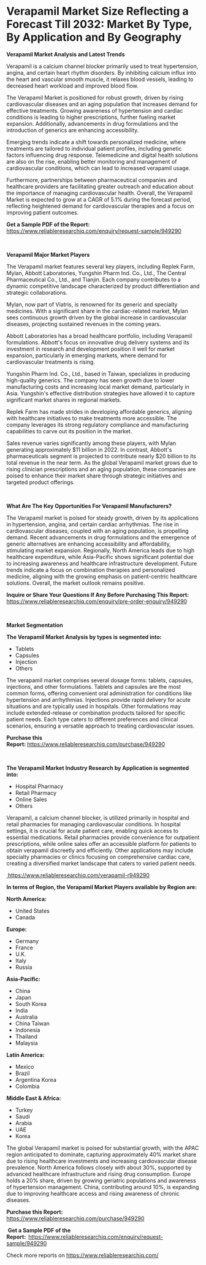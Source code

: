 <p><h1>Verapamil Market Size Reflecting a Forecast Till 2032: Market By Type, By Application and By Geography</h1></p><p><strong>Verapamil Market Analysis and Latest Trends</strong></p>
<p><p>Verapamil is a calcium channel blocker primarily used to treat hypertension, angina, and certain heart rhythm disorders. By inhibiting calcium influx into the heart and vascular smooth muscle, it relaxes blood vessels, leading to decreased heart workload and improved blood flow.</p><p>The Verapamil Market is positioned for robust growth, driven by rising cardiovascular diseases and an aging population that increases demand for effective treatments. Growing awareness of hypertension and cardiac conditions is leading to higher prescriptions, further fueling market expansion. Additionally, advancements in drug formulations and the introduction of generics are enhancing accessibility.</p><p>Emerging trends indicate a shift towards personalized medicine, where treatments are tailored to individual patient profiles, including genetic factors influencing drug response. Telemedicine and digital health solutions are also on the rise, enabling better monitoring and management of cardiovascular conditions, which can lead to increased verapamil usage.</p><p>Furthermore, partnerships between pharmaceutical companies and healthcare providers are facilitating greater outreach and education about the importance of managing cardiovascular health. Overall, the Verapamil Market is expected to grow at a CAGR of 5.1% during the forecast period, reflecting heightened demand for cardiovascular therapies and a focus on improving patient outcomes.</p></p>
<p><strong>Get a Sample PDF of the Report:&nbsp;</strong> <a href="https://www.reliableresearchiq.com/enquiry/request-sample/949290?utm_campaign=2735&utm_medium=2&utm_source=Github&utm_content=ia&utm_term=08032025&utm_id=verapamil">https://www.reliableresearchiq.com/enquiry/request-sample/949290</a></p>
<p>&nbsp;</p>
<p><strong>Verapamil Major Market Players</strong></p>
<p><p>The Verapamil market features several key players, including Replek Farm, Mylan, Abbott Laboratories, Yungshin Pharm Ind. Co., Ltd., The Central Pharmaceutical Co., Ltd., and Tianjin. Each company contributes to a dynamic competitive landscape characterized by product differentiation and strategic collaborations.</p><p>Mylan, now part of Viatris, is renowned for its generic and specialty medicines. With a significant share in the cardiac-related market, Mylan sees continuous growth driven by the global increase in cardiovascular diseases, projecting sustained revenues in the coming years.</p><p>Abbott Laboratories has a broad healthcare portfolio, including Verapamil formulations. Abbott's focus on innovative drug delivery systems and its investment in research and development position it well for market expansion, particularly in emerging markets, where demand for cardiovascular treatments is rising.</p><p>Yungshin Pharm Ind. Co., Ltd., based in Taiwan, specializes in producing high-quality generics. The company has seen growth due to lower manufacturing costs and increasing local market demand, particularly in Asia. Yungshin's effective distribution strategies have allowed it to capture significant market shares in regional markets.</p><p>Replek Farm has made strides in developing affordable generics, aligning with healthcare initiatives to make treatments more accessible. The company leverages its strong regulatory compliance and manufacturing capabilities to carve out its position in the market.</p><p>Sales revenue varies significantly among these players, with Mylan generating approximately $11 billion in 2022. In contrast, Abbott's pharmaceuticals segment is projected to contribute nearly $20 billion to its total revenue in the near term. As the global Verapamil market grows due to rising clinician prescriptions and an aging population, these companies are poised to enhance their market share through strategic initiatives and targeted product offerings.</p></p>
<p>&nbsp;</p>
<p><strong>What Are The Key Opportunities For Verapamil Manufacturers?</strong></p>
<p><p>The Verapamil market is poised for steady growth, driven by its applications in hypertension, angina, and certain cardiac arrhythmias. The rise in cardiovascular diseases, coupled with an aging population, is propelling demand. Recent advancements in drug formulations and the emergence of generic alternatives are enhancing accessibility and affordability, stimulating market expansion. Regionally, North America leads due to high healthcare expenditure, while Asia-Pacific shows significant potential due to increasing awareness and healthcare infrastructure development. Future trends indicate a focus on combination therapies and personalized medicine, aligning with the growing emphasis on patient-centric healthcare solutions. Overall, the market outlook remains positive.</p></p>
<p><strong>Inquire or Share Your Questions If Any Before Purchasing This Report:</strong> <a href="https://www.reliableresearchiq.com/enquiry/pre-order-enquiry/949290?utm_campaign=2735&utm_medium=2&utm_source=Github&utm_content=ia&utm_term=08032025&utm_id=verapamil">https://www.reliableresearchiq.com/enquiry/pre-order-enquiry/949290</a></p>
<p>&nbsp;</p>
<p><strong>Market Segmentation</strong></p>
<p><strong>The Verapamil Market Analysis by types is segmented into:</strong></p>
<p><ul><li>Tablets</li><li>Capsules</li><li>Injection</li><li>Others</li></ul></p>
<p><p>The verapamil market comprises several dosage forms: tablets, capsules, injections, and other formulations. Tablets and capsules are the most common forms, offering convenient oral administration for conditions like hypertension and arrhythmias. Injections provide rapid delivery for acute situations and are typically used in hospitals. Other formulations may include extended-release or combination products tailored for specific patient needs. Each type caters to different preferences and clinical scenarios, ensuring a versatile approach to treating cardiovascular issues.</p></p>
<p><strong>Purchase this Report:&nbsp;</strong><a href="https://www.reliableresearchiq.com/purchase/949290?utm_campaign=2735&utm_medium=2&utm_source=Github&utm_content=ia&utm_term=08032025&utm_id=verapamil">https://www.reliableresearchiq.com/purchase/949290</a></p>
<p>&nbsp;</p>
<p><strong>The Verapamil Market Industry Research by Application is segmented into:</strong></p>
<p><ul><li>Hospital Pharmacy</li><li>Retail Pharmacy</li><li>Online Sales</li><li>Others</li></ul></p>
<p><p>Verapamil, a calcium channel blocker, is utilized primarily in hospital and retail pharmacies for managing cardiovascular conditions. In hospital settings, it is crucial for acute patient care, enabling quick access to essential medications. Retail pharmacies provide convenience for outpatient prescriptions, while online sales offer an accessible platform for patients to obtain verapamil discreetly and efficiently. Other applications may include specialty pharmacies or clinics focusing on comprehensive cardiac care, creating a diversified market landscape that caters to varied patient needs.</p></p>
<p><a href="https://www.reliableresearchiq.com/verapamil-r949290?utm_campaign=2735&utm_medium=2&utm_source=Github&utm_content=ia&utm_term=08032025&utm_id=verapamil">&nbsp;https://www.reliableresearchiq.com/verapamil-r949290</a></p>
<p><strong>In terms of Region, the Verapamil Market Players available by Region are:</strong></p>
<p>
    <p> <strong> North America: </strong>
        <ul>
            <li>United States</li>
            <li>Canada</li>
        </ul>
        </p> 
    <p> <strong> Europe: </strong>
        <ul>
            <li>Germany</li>
            <li>France</li>
            <li>U.K.</li>
            <li>Italy</li>
            <li>Russia</li>
        </ul>
        </p> 
    <p> <strong> Asia-Pacific: </strong>
        <ul>
            <li>China</li>
            <li>Japan</li>
            <li>South Korea</li>
            <li>India</li>
            <li>Australia</li>
            <li>China Taiwan</li>
            <li>Indonesia</li>
            <li>Thailand</li>
            <li>Malaysia</li>
        </ul>
        </p> 
    <p> <strong> Latin America: </strong>
        <ul>
            <li>Mexico</li>
            <li>Brazil</li>
            <li>Argentina Korea</li>
            <li>Colombia</li>
        </ul>
        </p> 
    <p> <strong> Middle East & Africa: </strong>
        <ul>
            <li>Turkey</li>
            <li>Saudi</li>
            <li>Arabia</li>
            <li>UAE</li>
            <li>Korea</li>
        </ul>
    </p>
    </p>
<p><p>The global Verapamil market is poised for substantial growth, with the APAC region anticipated to dominate, capturing approximately 40% market share due to rising healthcare investments and increasing cardiovascular disease prevalence. North America follows closely with about 30%, supported by advanced healthcare infrastructure and rising drug consumption. Europe holds a 20% share, driven by growing geriatric populations and awareness of hypertension management. China, contributing around 10%, is expanding due to improving healthcare access and rising awareness of chronic diseases.</p></p>
<p><strong>Purchase this Report: </strong><a href="https://www.reliableresearchiq.com/purchase/949290?utm_campaign=2735&utm_medium=2&utm_source=Github&utm_content=ia&utm_term=08032025&utm_id=verapamil">https://www.reliableresearchiq.com/purchase/949290</a></p>
<p>&nbsp;<strong>Get a Sample PDF of the Report:&nbsp;&nbsp;</strong><a href="https://www.reliableresearchiq.com/enquiry/request-sample/949290?utm_campaign=2735&utm_medium=2&utm_source=Github&utm_content=ia&utm_term=08032025&utm_id=verapamil">https://www.reliableresearchiq.com/enquiry/request-sample/949290</a></p>
<p><strong></strong></p>
<p>Check more reports on <a href="https://www.reliableresearchiq.com/?utm_campaign=2735&utm_medium=2&utm_source=Github&utm_content=ia&utm_term=08032025&utm_id=verapamil">https://www.reliableresearchiq.com/</a></p>